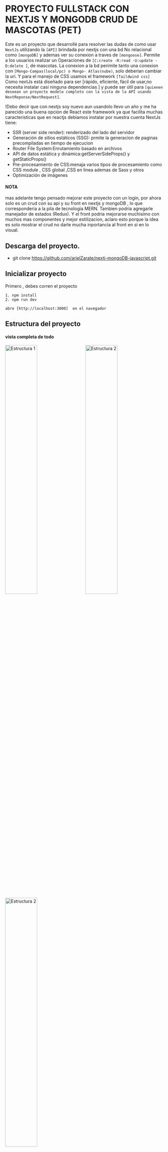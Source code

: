 # PROYECTO FULLSTACK CON NEXTJS Y MONGODB CRUD DE MASCOTAS (PET)

Este es un proyecto que desarrollé para resolver las dudas de como usar `NextJs` utilizando la `[API]` brindada por nextjs con una bd No relacional como `[mongoDB]` y ademas ver su conexion a traves de `[mongoose]`. Permite a los usuarios realizar un Operaciones de `[C:create -R:read -U:update -D:delete ]`, de mascotas.
La conexion a la bd perimite tanto una conexion con `[Mongo-Compas(local/pc) o Mongo- Atlas(nube)`, solo deberian cambiar la uri.
Y para el manejo de CSS usamos el framework `[Taildwind css]`
Como nextJs está diseñado para ser [rápido, eficiente, fácil de usar,no necesita instalar casi ninguna dependencias ] y puede ser útil para `[quienen deseean un proyecto modelo completo con la vista de la API usando NextReponse/NextRequest]`.

!Debo decir que con nextjs soy nuevo aun usandolo llevo un año y me ha parecido una buena opcion de React este framework ya que facilita muchas caracteristicas que en reactjs debiamos instalar por nuestra cuenta
NextJs tiene:

- SSR (server side render): renderizado del lado del servidor
- Generación de sitios estáticos (SSG): prmite la generacion de paginas precompiladas en tiempo de ejecucion
- Router File System:Enrutamiento basado en archivos
- API de datos estática y dinámica:getServerSideProps() y getStaticProps()
- Pre-procesamiento de CSS:menaja varios tipos de procesamiento como CSS module , CSS global ,CSS en linea ademas de Sass y otros
- Optimización de imágenes

#### NOTA

mas adelante tengo pensado mejorar este proyecto con un login,
por ahora solo es un crud con su api y su front en nextjs y mongoDB , lo que corresponderia a la pila de tecnologia MERN.
Tambien podria agregarle manejador de estados (Redux).
Y el front podria mejorarse muchisimo con muchos mas componentes y mejor estilizacion, aclaro esto porque la idea es solo mostrar el crud no darle mucha inportancia al front en si en lo visual.

## Descarga del proyecto.

- git clone https://github.com/arielZarate/nextj-mongoDB-javascript.git

## Inicializar proyecto

Primero , debes corren el proyecto

```
1. npm install
2. npm run dev

abre [http://localhost:3000]  en el navegador

```

## Estructura del proyecto

#### vista completa de todo

<div>
  <img src="public/Img/estructura1.png" alt="Estructura 1" style="width: 45%; margin-right: 5%;">
  <img src="public/Img/estructura_2 _rutas_ front.png" alt="Estructura 2" style="width: 45%;">
  <img src="public/Img/estructura_3 _api.png" alt="Estructura 2" style="width: 45%;">
</div>

## Rutas API

Podes acceder a las rutas de la Api mendiante navegador a las `[GET]` o con `POSTMAN`(servicio rest) , a todas las rutas `GET-POST-DELETE-PUT`

#### url

URI:`[http:localhost:3000]`

- Ruta bienvenida `http:localhost:3000/api`
- Ruta POST `http://localhost:3000/api/pets` , debes mandar un body/json ,ojo!!
- Ruta PUT `http://localhost:3000/api/pets/6607999ae515c64afaa91dd6` debe proporcionar un id
- Ruta DELETE `http://localhost:3000/api/pets/6607999ae515c64afaa91dd6` debe proporcionar un id
- Ruta GET `http://localhost:3000/api/pets` trae todas las mascotas (pets)
- Ruta GET BY ID `http://localhost:3000/api/pets/6607999ae515c64afaa91dd6` (el id es un ObjectId de mongo db)

* IMAGEN DE LA API PETS
  ![api/pets/routes.js](public/Img/ROUTES1.png)

- IMAGEN DE LA API PET/[ID]
  ![pet by id](public/Img/ROUTES2.png)

## MongoDB

```bash
- Aclaro esto para que no haya dudas , si esta usando mongoCompas en tu pc debes levantar el servidor o asegurarte que este levantado sino en mongoAtlas debes loguearte y conectar
- Debes abrir un cmd y escribir el comando para levantar el server `mongod.exe` , si tienes todo configurado en tu variables de entorno y te renonoce el comnado se ejecutara .



```

## Front End (react)

cuando se ejecuta el `http://localhost:3000` se inicia la web y se muestra la lista de mascotas

- pueden hacer click en alguna mascota y lo llevara a un Form
- En el Formualrio pueden crear , editar o eliminar la misma mascota

![imagen frontal del proyecto](public/Img/imagen1.png)

#

#

![imagen frontal del proyecto](public/Img/imagen2.png)

#

#

![imagen frontal del proyecto](public/Img/imagen3.png)

## Dependencias

```bash
npm i mongoose
npm i sweetAlert2

```

- mongoose es una librearia para poder crear los schemas y la conexion con mongodb
- ademas mongoose permite validar los datos de entrada en el backend
- sweetalert2 es una librearia para poder Noticaciones mas bonitas , es de javascript

### funcion showNotification

cree una funcion generica que sirve para poder mostrar las notificaciones

```bash
Esta función showNotification acepta los siguientes parámetros:

type: puede ser 'success', 'warning', 'error' o cualquier o 'info
message: El mensaje que se mostrará en la notificación.
duration: La duración en milisegundos que la notificación estará visible. Por defecto, es 3000 ms (3 segundos).
position:  Puede ser 'top', 'top-start', 'top-end', 'center', 'center-start', 'center-end', 'bottom', 'bottom-start', o 'bottom-end'. Por defecto, es 'top-end'.




export const showNotification = (
  type,
  message,
  duration = 3000,
  position = "top-end"
) => {
  let icon = "";
  switch (type) {
    case "success":
      icon = "success";
      break;
    case "warning":
      icon = "warning";
      break;
    case "error":
      icon = "error";
      break;
    default:
      icon = "info";
  }

  Swal.fire({
    icon,
    text: message,
    position,
    showConfirmButton: false,
    timer: duration,
  });
};

```

y tambien una funciona para la confirmacion simulando window.confirm

```bash


//funcion para la confirmacion de algo , si pone aceptar o cancelar ejecutar lo que desida en el mensaje
export const showConfirmation = async (
  title = "Confirmación",
  text = "¿Estás seguro?",
  icon = "question",
  confirmButtonText = "Aceptar",
  cancelButtonText = "Cancelar"
) => {
  // la confrmacion me retorna un true o false
  // si es true yo se que debo eliminar
  return new Promise((resolve) => {
    // Crear una nueva promesa
    Swal.fire({
      title, // Título del cuadro de diálogo de confirmación
      text, // Mensaje de confirmación que se muestra debajo del título
      icon, // Ícono que se muestra junto al título (puede ser 'warning', 'error', 'success', 'info' o 'question')
      showCancelButton: true, // Indica si se debe mostrar el botón de cancelar (true para mostrar, false para ocultar)
      confirmButtonText, // Texto del botón de confirmación (normalmente es el botón 'Aceptar')
      cancelButtonText, // Texto del botón de cancelación (normalmente es el botón 'Cancelar')
    }).then((result) => {
      if (result.isConfirmed) {
        resolve(true); // Resuelve la promesa si el usuario confirma la notificación
      } else {
        resolve(false); // Resuelve la promesa si el usuario cancela la notificación
      }
    });
  });
};

```

![imagenDeNotificacion](public/Img/notification.png)

##

![imagenDeConfirmacion](public/Img/showConfirmation.png)
